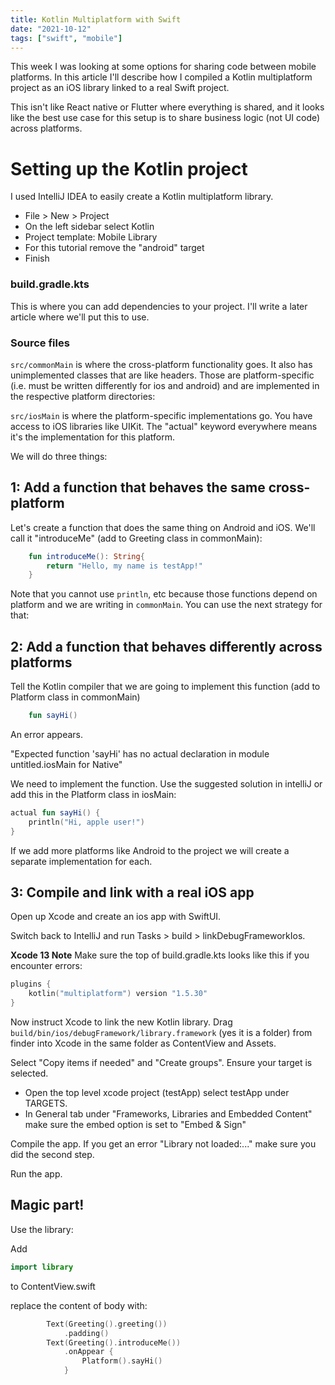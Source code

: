 ```yaml
---
title: Kotlin Multiplatform with Swift
date: "2021-10-12"
tags: ["swift", "mobile"]
---
```


This week I was looking at some options for sharing code between mobile platforms. In this article I'll describe how I compiled a Kotlin multiplatform project as an iOS library linked to a real Swift project. 

This isn't like React native or Flutter where everything is shared, and it looks like the best use case for this setup is to share business logic (not UI code) across platforms. 

# Setting up the Kotlin project

I used IntelliJ IDEA to easily create a Kotlin multiplatform library. 

* File > New > Project
* On the left sidebar select Kotlin
* Project template: Mobile Library
* For this tutorial remove the "android" target
* Finish

### build.gradle.kts

This is where you can add dependencies to your project. I'll write a later article where we'll put this to use.

### Source files

`src/commonMain` is where the cross-platform functionality goes. It also has unimplemented classes that are like headers. Those are platform-specific (i.e. must be written differently for ios and android) and are implemented in the respective platform directories: 

`src/iosMain` is where the platform-specific implementations go. You have access to iOS libraries like UIKit. The "actual" keyword everywhere means it's the implementation for this platform.

We will do three things: 

## 1: Add a function that behaves the same cross-platform

Let's create a function that does the same thing on Android and iOS. We'll call it "introduceMe" (add to Greeting class in commonMain):

```kotlin
    fun introduceMe(): String{
        return "Hello, my name is testApp!"
    }
```

Note that you cannot use `println`, etc because those functions depend on platform and we are writing in `commonMain`. You can use the next strategy for that:

## 2: Add a function that behaves differently across platforms

Tell the Kotlin compiler that we are going to implement this function (add to Platform class in commonMain)
```kotlin
    fun sayHi()
```
An error appears. 

"Expected function 'sayHi' has no actual declaration in module untitled.iosMain for Native"

 We need to implement the function. Use the suggested solution in intelliJ or add this in the Platform class in iosMain: 

```kotlin
actual fun sayHi() {
    println("Hi, apple user!")
}
```

If we add more platforms like Android to the project we will create a separate implementation for each.

## 3: Compile and link with a real iOS app

Open up Xcode and create an ios app with SwiftUI.

Switch back to IntelliJ and run Tasks > build > linkDebugFrameworkIos. 

**Xcode 13 Note**
Make sure the top of build.gradle.kts looks like this if you encounter errors:
``` kotlin
plugins {
    kotlin("multiplatform") version "1.5.30"
}
```
Now instruct Xcode to link the new Kotlin library. 
Drag `build/bin/ios/debugFramework/library.framework` (yes it is a folder) from finder into Xcode in the same folder as ContentView and Assets. 

Select "Copy items if needed" and "Create groups". Ensure your target is selected. 

* Open the top level xcode project (testApp) select testApp under TARGETS.
* In General tab under "Frameworks, Libraries and Embedded Content" make sure the embed option is set to "Embed & Sign"

Compile the app. If you get an error "Library not loaded:..." make sure you did the second step.

Run the app. 

## Magic part!

Use the library:

Add 
```swift
import library
```
to ContentView.swift 

replace the content of body with: 
```swift
        Text(Greeting().greeting())
            .padding()
        Text(Greeting().introduceMe())
            .onAppear {
                Platform().sayHi()
            }
```


